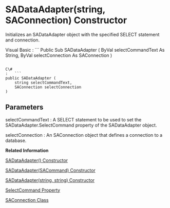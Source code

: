 <!-- loio3c15a5ea6c5f10149355ed7870791f5e -->

# SADataAdapter\(string, SAConnection\) Constructor

Initializes an SADataAdapter object with the specified SELECT statement and connection.



Visual Basic
:   ```
Public Sub SADataAdapter (
    ByVal selectCommandText As String,
    ByVal selectConnection As SAConnection
)
```

C\#
:   ```
public SADataAdapter (
    string selectCommandText,
    SAConnection selectConnection
)
```



## Parameters

selectCommandText
:   A SELECT statement to be used to set the SADataAdapter.SelectCommand property of the SADataAdapter object.

selectConnection
:   An SAConnection object that defines a connection to a database.

**Related Information**  


[SADataAdapter\(\) Constructor](sadataadapter-constructor-3c15908.md "Initializes an SADataAdapter object.")

[SADataAdapter\(SACommand\) Constructor](sadataadapter-sacommand-constructor-3c159b7.md "Initializes an SADataAdapter object with the specified SELECT statement.")

[SADataAdapter\(string, string\) Constructor](sadataadapter-string-string-constructor-3c15ae7.md "Initializes an SADataAdapter object with the specified SELECT statement and connection string.")

[SelectCommand Property](selectcommand-property-3c15c40.md "Specifies an SACommand that is used during Fill or FillSchema to obtain a result set from the database for copying into a DataSet.")

[SAConnection Class](saconnection-class-3c126bb.md "Represents a connection to a database.")

